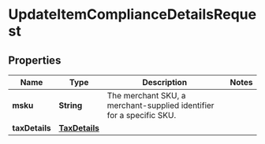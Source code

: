 # UpdateItemComplianceDetailsRequest

## Properties
Name | Type | Description | Notes
------------ | ------------- | ------------- | -------------
**msku** | **String** | The merchant SKU, a merchant-supplied identifier for a specific SKU. | 
**taxDetails** | [**TaxDetails**](TaxDetails.md) |  | 
